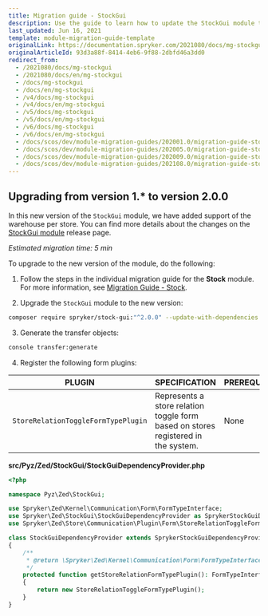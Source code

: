 ```yaml
---
title: Migration guide - StockGui
description: Use the guide to learn how to update the StockGui module to a newer version.
last_updated: Jun 16, 2021
template: module-migration-guide-template
originalLink: https://documentation.spryker.com/2021080/docs/mg-stockgui
originalArticleId: 93d3a88f-8414-4eb6-9f88-2dbfd46a3dd0
redirect_from:
  - /2021080/docs/mg-stockgui
  - /2021080/docs/en/mg-stockgui
  - /docs/mg-stockgui
  - /docs/en/mg-stockgui
  - /v4/docs/mg-stockgui
  - /v4/docs/en/mg-stockgui
  - /v5/docs/mg-stockgui
  - /v5/docs/en/mg-stockgui
  - /v6/docs/mg-stockgui
  - /v6/docs/en/mg-stockgui
  - /docs/scos/dev/module-migration-guides/202001.0/migration-guide-stockgui.html
  - /docs/scos/dev/module-migration-guides/202005.0/migration-guide-stockgui.html
  - /docs/scos/dev/module-migration-guides/202009.0/migration-guide-stockgui.html
  - /docs/scos/dev/module-migration-guides/202108.0/migration-guide-stockgui.html
---
```


## Upgrading from version 1.* to version 2.0.0

In this new version of the `StockGui` module, we have added support of the warehouse per store. You can find more details about the changes on the [StockGui module](https://github.com/spryker/stock-gui/releases) release page.

*Estimated migration time: 5 min*

To upgrade to the new version of the module, do the following:

1. Follow the steps in the individual migration guide for the **Stock** module. For more information, see [Migration Guide - Stock](/docs/scos/dev/module-migration-guides/migration-guide-stock.html#upgrading-from-version-7-to-version-800).

2. Upgrade the `StockGui` module to the new version:

```bash
composer require spryker/stock-gui:"^2.0.0" --update-with-dependencies
```

3. Generate the transfer objects:

```bash
console transfer:generate
```

4. Register the following form plugins:

| PLUGIN | SPECIFICATION | PREREQUISITES | NAMESPACE |
| --- | --- | --- | --- |
| `StoreRelationToggleFormTypePlugin` | Represents a store relation toggle form based on stores registered in the system. | None | `Spryker\Zed\Store\Communication\Plugin\Form` |

**src/Pyz/Zed/StockGui/StockGuiDependencyProvider.php**

```php
<?php

namespace Pyz\Zed\StockGui;

use Spryker\Zed\Kernel\Communication\Form\FormTypeInterface;
use Spryker\Zed\StockGui\StockGuiDependencyProvider as SprykerStockGuiDependencyProvider;
use Spryker\Zed\Store\Communication\Plugin\Form\StoreRelationToggleFormTypePlugin;

class StockGuiDependencyProvider extends SprykerStockGuiDependencyProvider
{
    /**
     * @return \Spryker\Zed\Kernel\Communication\Form\FormTypeInterface
     */
    protected function getStoreRelationFormTypePlugin(): FormTypeInterface
    {
        return new StoreRelationToggleFormTypePlugin();
    }
}
```


